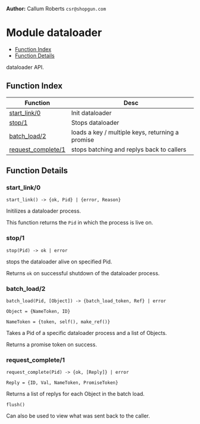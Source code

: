 

__Author:__ Callum Roberts `csr@shopgun.com`

# Module dataloader #
* [Function Index](#index)
* [Function Details](#functions)

dataloader API.


<a name="index"></a>

## Function Index ##

| Function      | Desc          |
|---------------|---------------|
| <a href="#start_link-0">start_link/0</a> | Init dataloader |
| <a href="#stop-1">stop/1</a> | Stops dataloader  |
| <a href="#batch_load-2">batch_load/2</a> | loads a key / multiple keys, returning a promise |
| <a href="#request_complete-1">request_complete/1</a> | stops batching and replys back to callers |


<a name="functions"></a>

## Function Details ##

<a name="start_link-0"></a>


### start_link/0 ###

`start_link() -> {ok, Pid} | {error, Reason}`

Initilizes a dataloader process.

This function returns the `Pid` in which the process is live on.


<a name="stop-1"></a>

### stop/1 ###

`stop(Pid) -> ok | error`

stops the dataloader alive on specified Pid.

Returns `ok` on successful shutdown of the dataloader process.


<a name="batch_load-2"></a>

### batch_load/2 ###

`batch_load(Pid, [Object]) -> {batch_load_token, Ref} | error`

`Object = {NameToken, ID}`

`NameToken = {token, self(), make_ref()}`

Takes a Pid of a specific dataloader process and a list of Objects.

Returns a promise token on success. 


<a name="request_complete-1"></a>

### request_complete/1 ###

`request_complete(Pid) -> {ok, [Reply]} | error`

`Reply = {ID, Val, NameToken, PromiseToken}`

Returns a list of replys for each Object in the batch load.

`flush()`

Can also be used to view what was sent back to the caller.
